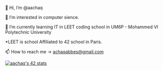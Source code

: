 
👋 Hi, I’m @aachaq

👀 I’m interested in computer sience.

🌱 I’m currently learning IT in LEET coding school in UM6P - Mohammed VI Polytechnic University

*LEET is school Affiliated to 42 school in Paris.

📫 How to reach me -> achaqabbes@gmail.com

<!---
aachaq/aachaq is a ✨ special ✨ repository because its `README.md` (this file) appears on your GitHub profile.
You can click the Preview link to take a look at your changes.
--->
[![aachaq's 42 stats](https://badge.mediaplus.ma/black/aachaq)](https://github.com/oakoudad/badge42)
